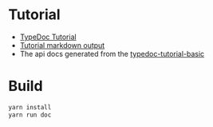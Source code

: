 # Tutorial

 * [TypeDoc Tutorial](https://cancerberosgx.github.io/javascript-documentation-examples/examples/typedoc-tutorial-basic/docs/docco/src/index.html)
 * [Tutorial markdown output](https://cancerberosgx.github.io/javascript-documentation-examples/examples/typedoc-tutorial-basic/docs/tutorial.md)
 * The api docs generated from the [typedoc-tutorial-basic](https://cancerberosgx.github.io/javascript-documentation-examples/examples/typedoc-tutorial-basic/docs/tutorial.md)

# Build

```sh
yarn install
yarn run doc
```